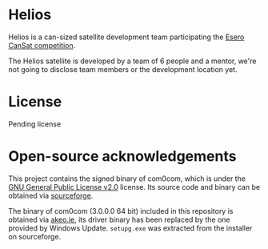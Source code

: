 # Helios

Helios is a can-sized satellite development team participating the [Esero CanSat competition](https://esero.es/cansat/).

The Helios satellite is developed by a team of 6 people and a mentor, we're not going to disclose team members or the development location yet.

# License
Pending license

# Open-source acknowledgements
This project contains the signed binary of com0com, which is under the [GNU General Public License v2.0](https://tldrlegal.com/license/gnu-general-public-license-v2) license. Its source code and binary can be obtained via [sourceforge](https://sourceforge.net/projects/com0com/).

The binary of com0com (3.0.0.0 64 bit) included in this repository is obtained via [akeo.ie](https://pete.akeo.ie/2011/07/com0com-signed-drivers.html), its driver binary has been replaced by the one provided by Windows Update. `setupg.exe` was extracted from the installer on sourceforge.
